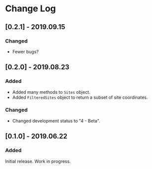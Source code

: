 # Change Log

## [0.2.1] - 2019.09.15

### Changed

- Fewer bugs?

## [0.2.0] - 2019.08.23

### Added

- Added many methods to `Sites` object.
- Added `FilteredSites` object to return a subset of site coordinates.

### Changed

- Changed development status to "4 - Beta".

## [0.1.0] - 2019.06.22

### Added

Initial release. Work in progress.
